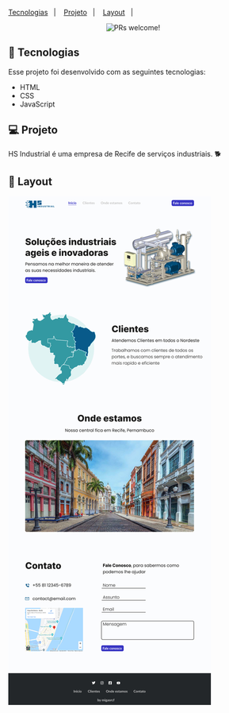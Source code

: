 
<p align="center>
# HS INDUSTRIAL
</p>

<p align="center">
  <a href="#-tecnologias">Tecnologias</a>&nbsp;&nbsp;&nbsp;|&nbsp;&nbsp;&nbsp;
  <a href="#-projeto">Projeto</a>&nbsp;&nbsp;&nbsp;|&nbsp;&nbsp;&nbsp;
  <a href="#-layout">Layout</a>&nbsp;&nbsp;&nbsp;|&nbsp;&nbsp;&nbsp;
</p>

<p align="center">
 <img src="https://img.shields.io/static/v1?label=PRs&message=welcome&color=49AA26&labelColor=000000" alt="PRs welcome!" />
</p>

## 🚀 Tecnologias

Esse projeto foi desenvolvido com as seguintes tecnologias:

- HTML
- CSS
- JavaScript

## 💻 Projeto

HS Industrial é uma empresa de Recife de serviços industriais. :dog2:

## 🔖 Layout
<img src='./assets/Web.svg'></img>
</h1>
